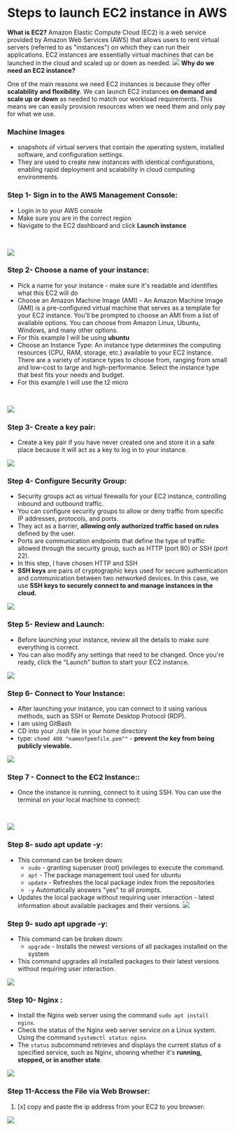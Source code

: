 # Steps to launch EC2 instance in AWS

**What is EC2?**
Amazon Elastic Compute Cloud (EC2) is a web service provided by Amazon Web Services (AWS) that allows users to rent virtual servers (referred to as "instances") on which they can run their applications. EC2 instances are essentially virtual machines that can be launched in the cloud and scaled up or down as needed.
![](images/ec2.png)
**Why do we need an EC2 instance?**

One of the main reasons we need EC2 instances is because they offer **scalability and flexibility**. We can launch EC2 instances **on demand and scale up or down** as needed to match our workload requirements. This means we can easily provision resources when we need them and only pay for what we use.

### Machine Images

- snapshots of virtual servers that contain the operating system, installed software, and configuration settings. 
- They are used to create new instances with identical configurations, enabling rapid deployment and scalability in cloud computing environments.


### Step 1-  Sign in to the AWS Management Console: 
- Login in to your AWS console
- Make sure you are in the correct region
- Navigate to the EC2 dashboard and click **Launch instance**
<br>

![](images/step1.png)
<br>
### Step 2- Choose a name of your instance: 
- Pick a name for your instance - make sure it's readable and identifies what this EC2 will do 
- Choose an Amazon Machine Image (AMI) - An Amazon Machine Image (AMI) is a pre-configured virtual machine that serves as a template for your EC2 instance. You'll be prompted to choose an AMI from a list of available options. You can choose from Amazon Linux, Ubuntu, Windows, and many other options.
- For this example I will be using **ubuntu**
- Choose an Instance Type: An instance type determines the computing resources (CPU, RAM, storage, etc.) available to your EC2 instance. There are a variety of instance types to choose from, ranging from small and low-cost to large and high-performance. Select the instance type that best fits your needs and budget.
- For this example I will use the t2 micro 

<br>

![](images/step2.png)
<br>
### Step 3- Create a key pair: 
- Create a key pair if you have never created one and store it in a safe place because it will act as a key to log in to your instance.

![](images/step3.png)

### Step 4- Configure Security Group:
- Security groups act as virtual firewalls for your EC2 instance, controlling inbound and outbound traffic. 
- You can configure security groups to allow or deny traffic from specific IP addresses, protocols, and ports. 
- They act as a barrier, **allowing only authorized traffic based on rules** defined by the user. 
- Ports are communication endpoints that define the type of traffic allowed through the security group, such as HTTP (port 80) or SSH (port 22).
- In this step, I have chosen HTTP and SSH 
- **SSH keys** are pairs of cryptographic keys used for secure authentication and communication between two networked devices. In this case, we use **SSH keys to securely connect to and manage instances in the cloud.**

![](images/step4.png)

### Step 5- Review and Launch: 
- Before launching your instance, review all the details to make sure everything is correct. 
- You can also modify any settings that need to be changed. Once you're ready, click the "Launch" button to start your EC2 instance.

![](images/step5.png)

### Step 6-  Connect to Your Instance:
- After launching your instance, you can connect to it using various methods, such as SSH or Remote Desktop Protocol (RDP). 
- I am using GitBash
- CD into your ./ssh file in your home directory 
- type: ```chomd 400 "nameofpemfile.pem""```  - **prevent the key from being publicly viewable.**

![](images/step6.png)


### Step 7 - Connect to the EC2 Instance::
- Once the instance is running, connect to it using SSH. You can use the terminal on your local machine to connect:
<br>


![](images/step7.png)


### Step 8- sudo apt update -y:
- This command can be broken down:
    - `sudo` - granting superuser (root) privileges to execute the command.
    - `apt` - The package management tool used for ubuntu
    - `update` - Refreshes the local package index from the repositories 
    - `-y` Automatically answers "yes" to all prompts. 
- Updates the local package  without requiring user interaction - latest information about available packages and their versions.
![](images/step8.png)

### Step 9- sudo apt upgrade -y:
- This command can be broken down:
  - `upgrade` - Installs the newest versions of all packages installed on the system
- This command upgrades all installed packages to their latest versions without requiring user interaction. 

![](images/step9.png)



### Step 10- Nginx :
- Install the Nginx web server using the command `sudo apt install nginx`.
- Check the status of the Nginx web server service on a Linux system. Using the command `systemctl status nginx`
-  The `status` subcommand retrieves and displays the current status of a specified service, such as Nginx, showing whether it's **running, stopped, or in another state**.

![](images/step10.png)

### Step 11-Access the File via Web Browser:
1. [x] copy and paste the ip address from your EC2 to you browser: 

![](images/step%2011%20.png)

